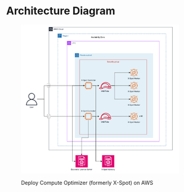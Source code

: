 # Architecture Diagram

<figure><img src="../.gitbook/assets/Screenshot 2023-10-09 at 11.41.14 PM.png" alt=""><figcaption><p>Deploy Compute Optimizer (formerly X-Spot) on AWS</p></figcaption></figure>

